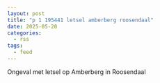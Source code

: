 ```yaml
---
layout: post
title: "p 1 195441 letsel amberberg roosendaal"
date: 2025-05-20
categories: 
  - rss
tags: 
  - feed
---
```


Ongeval met letsel op Amberberg in Roosendaal
